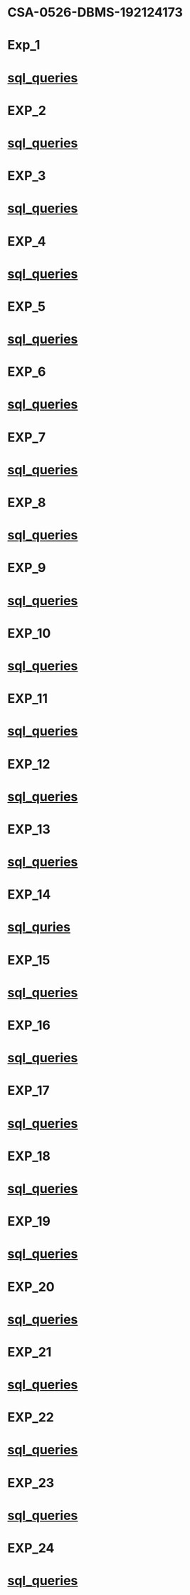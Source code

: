 # CSA-0526-DBMS-192124173 
# Exp_1
# [sql_queries](https://github.com/RajaRajeshwaran03/CSA-0526-DBMS-192124173/blob/main/DBMS-exp1.txt)
# EXP_2
# [sql_queries](https://github.com/RajaRajeshwaran03/CSA-0526-DBMS-192124173/blob/main/DBMS-exp2.txt)
# EXP_3
# [sql_queries](https://github.com/RajaRajeshwaran03/CSA-0526-DBMS-192124173/blob/main/DBMS-exp3.txt)
# EXP_4
# [sql_queries](https://github.com/RajaRajeshwaran03/CSA-0526-DBMS-192124173/blob/main/DBMS-exp4.txt)
# EXP_5
# [sql_queries](https://github.com/RajaRajeshwaran03/CSA-0526-DBMS-192124173/blob/main/DBMS-exp5.txt)
# EXP_6
# [sql_queries](https://github.com/RajaRajeshwaran03/CSA-0526-DBMS-192124173/blob/main/DBMS-exp6.txt)
# EXP_7
# [sql_queries](https://github.com/RajaRajeshwaran03/CSA-0526-DBMS-192124173/blob/main/DBMS-exp7.txt)
# EXP_8
# [sql_queries](https://github.com/RajaRajeshwaran03/CSA-0526-DBMS-192124173/blob/main/DBMS-exp8.txt)
# EXP_9
# [sql_queries](https://github.com/RajaRajeshwaran03/CSA-0526-DBMS-192124173/blob/main/EXPT%209.txt)
# EXP_10
# [sql_queries](https://github.com/RajaRajeshwaran03/CSA-0526-DBMS-192124173/blob/main/DBMS-exp10.txt)
# EXP_11
# [sql_queries](https://github.com/RajaRajeshwaran03/CSA-0526-DBMS-192124173/blob/main/DBMS-exp11.txt)
# EXP_12
# [sql_queries](https://github.com/RajaRajeshwaran03/CSA-0526-DBMS-192124173/blob/main/DBMS-exp12.txt)
# EXP_13
# [sql_queries](https://github.com/RajaRajeshwaran03/CSA-0526-DBMS-192124173/blob/main/DBMS-exp13.txt)
# EXP_14
# [sql_quries](https://github.com/RajaRajeshwaran03/CSA-0526-DBMS-192124173/blob/main/DBMS-exp14.txt)
# EXP_15
# [sql_queries](https://github.com/RajaRajeshwaran03/CSA-0526-DBMS-192124173/blob/main/DBMS-exp15.txt)
# EXP_16
# [sql_queries](https://github.com/RajaRajeshwaran03/CSA-0526-DBMS-192124173/blob/main/DBMS-exp16.txt)
# EXP_17
# [sql_queries](https://github.com/RajaRajeshwaran03/CSA-0526-DBMS-192124173/blob/main/DBMS-exp17.txt)
# EXP_18
# [sql_queries](https://github.com/RajaRajeshwaran03/CSA-0526-DBMS-192124173/blob/main/DBMS-exp18.txt)
# EXP_19
# [sql_queries](https://github.com/RajaRajeshwaran03/CSA-0526-DBMS-192124173/blob/main/DBMS-exp19.txt)
# EXP_20
# [sql_queries](https://github.com/RajaRajeshwaran03/CSA-0526-DBMS-192124173/blob/main/DBMS-exp20.txt)
# EXP_21
# [sql_queries](https://github.com/RajaRajeshwaran03/CSA-0526-DBMS-192124173/blob/main/DBMS-exp21.txt)
# EXP_22
# [sql_queries](https://github.com/RajaRajeshwaran03/CSA-0526-DBMS-192124173/blob/main/DBMS-exp22.txt)
# EXP_23
# [sql_queries](https://github.com/RajaRajeshwaran03/CSA-0526-DBMS-192124173/blob/main/DBMS-exp23.txt)
# EXP_24
# [sql_queries](https://github.com/RajaRajeshwaran03/CSA-0526-DBMS-192124173/blob/main/DBMS-exp24.txt)



